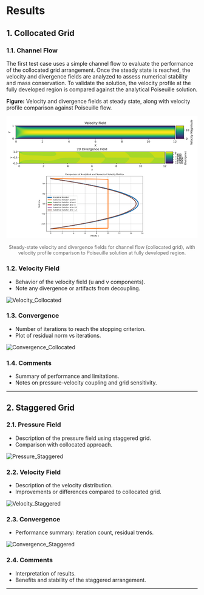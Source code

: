 # Results

## 1. Collocated Grid

### 1.1. Channel Flow 

The first test case uses a simple channel flow to evaluate the performance of the collocated grid arrangement. Once the steady state is reached, the velocity and divergence fields are analyzed to assess numerical stability and mass conservation. To validate the solution, the velocity profile at the fully developed region is compared against the analytical Poiseuille solution.

**Figure:** Velocity and divergence fields at steady state, along with velocity profile comparison against Poiseuille flow.

![ChannelFlow_Collocated](../images/Collocated_Poiseuille.png)
<p style="text-align: center; font-size: 0.9em; color: #666;">
Steady-state velocity and divergence fields for channel flow (collocated grid), with velocity profile comparison to Poiseuille solution at fully developed region.
</p>


### 1.2. Velocity Field
- Behavior of the velocity field (u and v components).
- Note any divergence or artifacts from decoupling.

![Velocity_Collocated](../images/Velocity_Collocated.png)

### 1.3. Convergence
- Number of iterations to reach the stopping criterion.
- Plot of residual norm vs iterations.

![Convergence_Collocated](../images/Convergence_Collocated.png)

### 1.4. Comments
- Summary of performance and limitations.
- Notes on pressure-velocity coupling and grid sensitivity.

---

## 2. Staggered Grid

### 2.1. Pressure Field
- Description of the pressure field using staggered grid.
- Comparison with collocated approach.

![Pressure_Staggered](../images/Pressure_Staggered.png)

### 2.2. Velocity Field
- Description of the velocity distribution.
- Improvements or differences compared to collocated grid.

![Velocity_Staggered](../images/Velocity_Staggered.png)

### 2.3. Convergence
- Performance summary: iteration count, residual trends.

![Convergence_Staggered](../images/Convergence_Staggered.png)

### 2.4. Comments
- Interpretation of results.
- Benefits and stability of the staggered arrangement.

---

